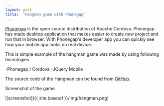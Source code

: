 ```yaml
---
layout: post
title:  "Hangman game with Phonegap"
---
```

[Phonegap](http://http://phonegap.com/products/) is the open source distribution of Apache Cordova. Phonegap has made desktop application that makes easier to create new project and run that in browser. With Phonegap's developer app you can quickly see how your mobile app looks on real device.

This is simple example of the hangman game was made by using following tecnologies


-Phonegap / Cordova
-JQuery Mobile

The source code of the Hangman can be found from [GitHub](https://github.com/juhahinkula/HangMan.git).

Screenshot of the game.

![screenshot]({{ site.baseurl }}/img/hangman.png)




